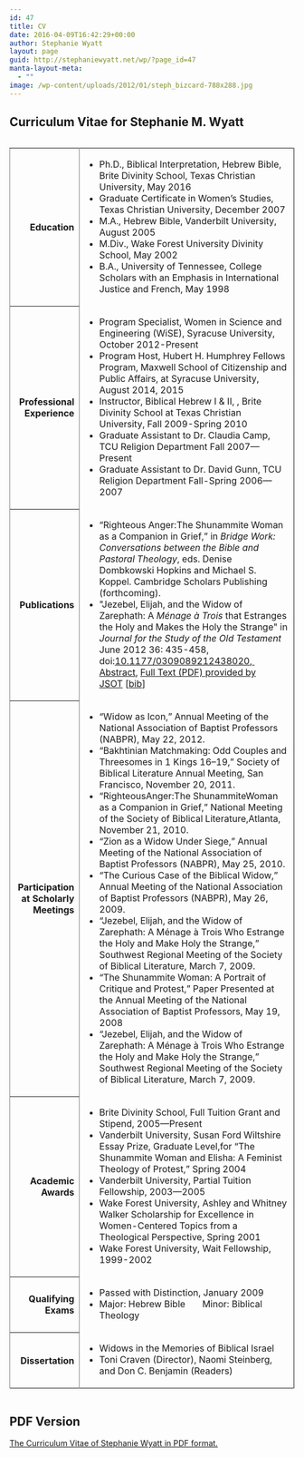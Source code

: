 ```yaml
---
id: 47
title: CV
date: 2016-04-09T16:42:29+00:00
author: Stephanie Wyatt
layout: page
guid: http://stephaniewyatt.net/wp/?page_id=47
manta-layout-meta:
  - ""
image: /wp-content/uploads/2012/01/steph_bizcard-788x288.jpg
---
```

<h2>Curriculum Vitae for Stephanie M. Wyatt</h2>
<div style="overflow-x: auto;">
<table border="1" width="797" frame="rhs" rules="cols" cellspacing="3" cellpadding="2">
<tbody>
<tr>
<th scope="row">
<div align="right">Education</div></th>
<td>
<ul id="cv">
 	<li>Ph.D., Biblical Interpretation, Hebrew Bible, Brite Divinity School, Texas Christian University, May 2016</li>
 	<li>Graduate Certificate in Women’s Studies, Texas Christian University, December 2007</li>
 	<li>M.A., Hebrew Bible, Vanderbilt University, August 2005</li>
 	<li>M.Div., Wake Forest University Divinity School, May 2002</li>
 	<li>B.A., University of Tennessee, College Scholars with an Emphasis in International Justice and French, May 1998</li>
</ul>
</td>
</tr>
<tr>
<th scope="row">
<div align="right">Professional Experience</div></th>
<td>
<ul id="cv">
 	<li>Program Specialist, Women in Science and Engineering (WiSE), Syracuse University, October 2012-Present</li>
 	<li>Program Host, Hubert H. Humphrey Fellows Program, Maxwell School of Citizenship and Public Affairs, at Syracuse University, August 2014, 2015</li>
 	<li>Instructor, Biblical Hebrew I &amp; II, , Brite Divinity School at Texas Christian University, Fall 2009-Spring 2010</li>
 	<li>Graduate Assistant to Dr. Claudia Camp, TCU Religion Department Fall 2007—Present</li>
 	<li>Graduate Assistant to Dr. David Gunn, TCU Religion Department Fall-Spring 2006—2007</li>
</ul>
</td>
</tr>
<tr>
<th scope="row">
<div align="right">Publications</div></th>
<td>
<ul id="cv">
 	<li>“Righteous Anger:The Shunammite Woman as a Companion in Grief,” in <em>Bridge Work: Conversations between the Bible and Pastoral Theology</em>, eds. Denise Dombkowski Hopkins and Michael S. Koppel. Cambridge Scholars Publishing (forthcoming).</li>
 	<li>"Jezebel, Elijah, and the Widow of Zarephath: A <em>Ménage à Trois</em> that Estranges the Holy and Makes the Holy the Strange" in <em>Journal for the Study of the Old Testament</em> June 2012 36: 435-458, doi:<a href="http://dx.doi.org/10.1177/0309089212438020" target="_blank" rel="noopener">10.1177/0309089212438020</a>,<a title="Abstract of Stephanie M. Wyatt: Jezebel, Elijah, and the Widow of Zarephath: A Ménage à Trois that Estranges the Holy and Makes the Holy the Strange" href="http://jot.sagepub.com/content/36/4/435.abstract" target="_blank" rel="noopener">  Abstract</a>, <a title="Full Text (PDF) by JSOT of: Stephanie M. Wyatt: Jezebel, Elijah, and the Widow of Zarephath: A Ménage à Trois that Estranges the Holy and Makes the Holy the Strange" href="http://jot.sagepub.com/content/36/4/435.full.pdf+html" target="_blank" rel="noopener">Full Text (PDF) provided by JSOT</a> [<a href="http://stephaniewyatt.net/wyatt_JSOT_Citation/Wyatt_JSOT_Jezebel_Elijah_and_the_Widow_of_Zarephath_bibtex.bib">bib</a>]</li>
</ul>
</td>
</tr>
<tr>
<th scope="row">
<div align="right">Participation at Scholarly Meetings</div></th>
<td>
<ul id="cv">
 	<li>“Widow as Icon,” Annual Meeting of the National Association of Baptist Professors (NABPR), May 22, 2012.</li>
 	<li>“Bakhtinian Matchmaking: Odd Couples and Threesomes in 1 Kings 16–19,” Society of Biblical Literature Annual Meeting, San Francisco, November 20, 2011.</li>
 	<li>“RighteousAnger:The ShunammiteWoman as a Companion in Grief,” National Meeting of the Society of Biblical Literature,Atlanta, November 21, 2010.</li>
 	<li>“Zion as a Widow Under Siege,” Annual Meeting of the National Association of Baptist Professors (NABPR), May 25, 2010.</li>
 	<li>“The Curious Case of the Biblical Widow,” Annual Meeting of the National Association of Baptist Professors (NABPR), May 26, 2009.</li>
 	<li>“Jezebel, Elijah, and the Widow of Zarephath: A Ménage à Trois Who Estrange the Holy and Make Holy the Strange,” Southwest Regional Meeting of the Society of Biblical Literature, March 7, 2009.</li>
 	<li>“The Shunammite Woman: A Portrait of Critique and Protest,” Paper Presented at the Annual Meeting of the National Association of Baptist Professors, May 19, 2008</li>
 	<li>“Jezebel, Elijah, and the Widow of Zarephath: A Ménage à Trois Who Estrange the Holy and Make Holy the Strange,” Southwest Regional Meeting of the Society of Biblical Literature, March 7, 2009.</li>
</ul>
</td>
</tr>
<tr>
<th scope="row">
<div align="right">Academic Awards</div></th>
<td>
<ul id="cv">
 	<li>Brite Divinity School, Full Tuition Grant and Stipend, 2005—Present</li>
 	<li>Vanderbilt University, Susan Ford Wiltshire Essay Prize, Graduate Level,for
“The Shunammite Woman and Elisha: A Feminist Theology of Protest,” Spring 2004</li>
 	<li>Vanderbilt University, Partial Tuition Fellowship, 2003—2005</li>
 	<li>Wake Forest University, Ashley and Whitney Walker Scholarship for Excellence in Women-Centered Topics from a Theological Perspective, Spring 2001</li>
 	<li>Wake Forest University, Wait Fellowship, 1999-2002</li>
</ul>
</td>
</tr>
<tr>
<th scope="row">
<div align="right">Qualifying Exams</div></th>
<td>
<ul id="cv">
 	<li>Passed with Distinction, January 2009</li>
 	<li>Major: Hebrew Bible       Minor: Biblical Theology</li>
</ul>
</td>
</tr>
<tr>
<th scope="row">
<div align="right">Dissertation</div></th>
<td>
<ul id="cv">
 	<li>Widows in the Memories of Biblical Israel</li>
 	<li>Toni Craven (Director), Naomi Steinberg, and Don C. Benjamin (Readers)</li>
</ul>
</td>
</tr>
</tbody>
</table>
</div>
<h2>PDF Version</h2>
<a href="http://stephaniewyatt.net/wp-content/uploads/Stephanie_Wyatt_CV_3_3_2016.pdf" target="_blank" rel="noopener">The Curriculum Vitae of Stephanie Wyatt in PDF format.</a>

&nbsp;